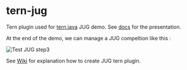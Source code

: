 # tern-jug

Tern plugin used for [tern.java](https://github.com/angelozerr/tern.java) JUG demo. See [docs](https://github.com/angelozerr/tern.java/tree/master/docs) for the presentation.

At the end of the demo, we can manage a JUG compeltion like this : 

![Test JUG step3](https://github.com/angelozerr/tern-jug/wiki/images/TestJUGStep3.png)

See [Wiki](https://github.com/angelozerr/tern-jug/wiki) for explanation how to create JUG tern plugin.
